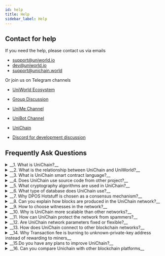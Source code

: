 ```yaml
---
id: help
title: Help
sidebar_label: Help
---
```


## Contact for help

If you need the help, please contact us via emails
- support@uniworld.io
- dev@uniworld.io
- support@unichain.world
          
Or join us on Telegram channels
- [UniWorld Ecosystem](https://t.me/UniworldOfficial)
- [Group Discussion](https://t.me/MiaworldMultiple)
- [UniMe Channel](https://t.me/UnimeOfficial)
- [UniBot Channel](https://t.me/UnibotOfficial)
- [UniChain](https://t.me/UnichainWorldOfficial)

- [Discord for development discussion](https://discord.gg/W4teW5mThv) 

## Frequently Ask Questions
<details>
  <summary>__1. What is UniChain?__</summary>
UniChain is a blockchain platform that modify, customize and
combine the cutting-edge technologies so that It is highly scalable,
security and has capacity to handle millions of transactions per
second.
</details>

<details>
  <summary>__2. What is the relationship between UniChain and UniWorld?__</summary>
UniChain is one of UniWorld products, Most of Uniworld products use
UniChain, It’s an ecosystem.
</details>

<details>
  <summary>__3. What is UniChain smart contract language?__</summary>
UniChain use Solidity as the primary smart contract language. The smart contracts written in UniChain are compatible with Ethereum and Tron. If you have your Dapps on ETH and Tron, You can also deploy on UniChain network.
</details>

<details>
  <summary>__4. Does UniChain use source code from other project?__</summary>
Yes, UniChain uses source code from many open source projects, including Bitcoin, Tron, Libra ... You may see that many concepts and models that are used in Tron also re-used in UniChain.
</details>

<details>
<summary>__5. What cryptography algorithms are used in UniChain?__</summary>
UniChain uses many common cryptography algorithms that are already used in other blockchain such as SHA256, SHA512, Keccak256, Keccak512, Elliptic Curve Digital Signature (EDCA).
Private key in Unichain is 256 bit long (64 hex characters). Address is encoded and start with letter U (stand for UniWorld/UniChain)
</details>

<details>
<summary>__6. What type of database does UniChain use?__</summary>
Currently, We support LevelDB and RockDB. LevelDB is the default engine. We are investigating other database like MogoDB and will integrate in the near feature
</details>

<details>
<summary>__7. Why DPOS Hotstuff is chosen as a consensus mechanism?__</summary>
DPOS and Hotstuff are two popular consensus algorithms that are already used in other blockchain networks such as EOS, Facebook Libra.
We, UniChain, are not the one who create these algorithms but the first one who combines the advantages of both.
DPOS removes the energy waste from the PoW algorithm. It works based on community power (vote). No one can control the network.
In traditional DPOS (with BFT) (that is used in EOS), the communication in the network is the star topology which is O(n3)complexity. Our approach reduce to nearly linear model: O(n)
DPOS Hotstuff help our network faster, more scalable and security
Combining DPOS Hotstuff also help block finalized after 1 block
</details>

<details>
<summary>__8. Can you explain how blocks are produced in the UniChain network?__</summary>
Blocks are produced intervally. Currently, It is set to 1 second, but depends on network conditions such as high latency or unstable state ..., It may increase (ex: 3 seconds).
Witnesses are responsible for transaction validation and block creation. 
For every interval, there are two process: (1) produce block, (2) prepare for next producer (running the random witness in the next phase to produce block based on random algorithm that described in Whitepaper) 
After transactions are validated, the current witness packages all transactions into block, signs to block use its private key and broadcast information to the network.
</details>

<details>
<summary>__9. How to choose witnesses in the network?__</summary>
Witnesses are very important in the UniChain network. It must be chosen from the voting process. Noone can take control.
Everyone can apply to be a witness as long as they meet some certain conditions (such as have some balance in account, and pay for transaction fees). 
To become a real witness, candidates must persuade the community for their voting. Every 6 hours, the network will be refreshed. The top 55 candidates which received the most votes from the community will become the active witness.
</details>

<details>
<summary>__10. Why is UniChain more scalable than other networks?__</summary>
By using Dpos Hotstuff consensus, UniChain removes the latency from mining-based blockchain platforms which may measure in minutes. 
By using side chain architecture, UniChain can improve the transaction per second (TPS) up to millions.
</details>

<details>
<summary>__11. How can UniChain protect the network from spammers?__</summary>
There are many ways to protect spammers such as:
- Limit the connection and request from an IP address
- Transaction fees: If someone spams the network, they must have to pay for transaction fees which cost them in real $. 
- Each transaction is validated carefully before adding to block
</details>

<details>
<summary>__12. Are UniChain network parameters fixed or flexible?__</summary>
Most Unichain network parameters are flexible. It means that committee/witness can change parameters 
To change network params, committee/witness create a proposal then broadcast to all networks. If the proposal receives enough vote from others committees/witnesses then the network parameter will be changed in the next maintenance time
</details>

<details>
<summary>__13. How does UniChain connect to other blockchain networks?__</summary>
We develop our bridge protocol to connect UniChain to other blockchain network such as Bitcoin or Ethereum
Protocol consists of a smart contract system and the edge gateway. It converts data between the chains automatically and decentralized.
</details>

<details>
<summary>__14. Why Transaction fee is burning to unknown-private-key address instead of rewarding to miners__</summary>
First of all, there are no miners in the UniChain network. Block is produced by witnesses. Witnesses will be rewarded and may share the rewards with their voters. Transactions fees will be burned to avoid the inflation so that the value of Uni coin will be stable.

The address that received the burning coin is missing its private key (address that We don’t know the private key ie: U00000000000.... ). This address is also locked from sending Uni coins. 
</details>

<details>
<summary>__15.Do you have any plans to improve UniChain?__</summary>
Yes, UniChain is an active project, It is improving day by day. One of the features We are researching is quantum resistance. You know that quantum computing threatens most current blockchain technologies. We must be ready for that. 
</details>

<details>
<summary>__16. Can you compare Unichain with other blockchain platforms__</summary>
UniChain is the first blockchain platform that takes advantage of most modern blockchain technologies such as Dpos-Hotstuff, Side chain, Cross chain protocol … (other cutting-edge technology like quantum resistance also investigated)

UniChain is designed to be secure and scalable, the transaction per second (TPS) may be up to millions.
UniChain has strong ecosystem, It’s not only technologies but also the whole real life applications

It is an active project, hundreds of talent engineers working on it and is supported by several big financial firms.
</details>
